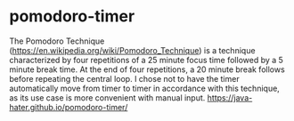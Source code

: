 # pomodoro-timer
The Pomodoro Technique (https://en.wikipedia.org/wiki/Pomodoro_Technique) is a technique characterized by four repetitions of a 25 minute focus time followed by a 5 minute break time. At the end of four repetitions, a 20 minute break follows before repeating the central loop.
I chose not to have the timer automatically move from timer to timer in accordance with this technique, as its use case is more convenient with manual input.
https://java-hater.github.io/pomodoro-timer/
